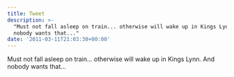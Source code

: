 ```yaml
---
title: Tweet
description: >-
  "Must not fall asleep on train... otherwise will wake up in Kings Lynn. And
  nobody wants that..."
date: '2011-03-11T21:03:30+00:00'
---
```

Must not fall asleep on train... otherwise will wake up in Kings Lynn. And nobody wants that...
